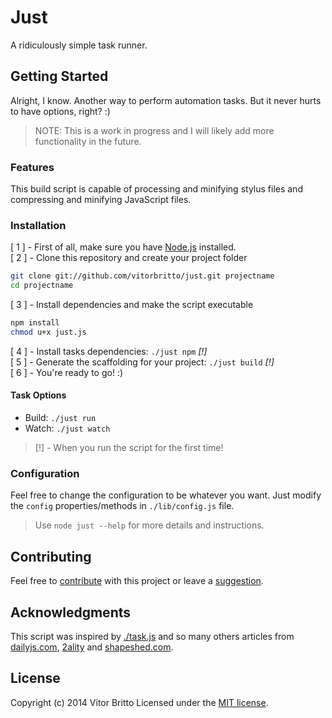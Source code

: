 # Just
A ridiculously simple task runner.

## Getting Started
Alright, I know. Another way to perform automation tasks. But it never hurts to have options, right? :)

> NOTE: This is a work in progress and I will likely add more functionality in the future.

### Features
This build script is capable of processing and minifying stylus files and compressing and minifying JavaScript files.

### Installation

[ 1 ] - First of all, make sure you have [Node.js](http://nodejs.org/) installed. <br/>
[ 2 ] - Clone this repository and create your project folder

```bash
git clone git://github.com/vitorbritto/just.git projectname
cd projectname
```

[ 3 ] - Install dependencies and make the script executable

```bash
npm install
chmod u+x just.js
```

[ 4 ] - Install tasks dependencies: `./just npm` *[!]* <br/>
[ 5 ] - Generate the scaffolding for your project: `./just build` *[!]* <br/>
[ 6 ] - You're ready to go! :)

#### Task Options

- Build: `./just run`
- Watch: `./just watch`

> [!] - When you run the script for the first time!

### Configuration
Feel free to change the configuration to be whatever you want. Just modify the `config` properties/methods in `./lib/config.js` file.

> Use `node just --help` for more details and instructions.

## Contributing
Feel free to [contribute](https://github.com/vitorbritto/just/pulls) with this project or leave a [suggestion](https://github.com/vitorbritto/just/issues).

## Acknowledgments
This script was inspired by [./task.js](https://gist.github.com/substack/8313379) and so many others articles from [dailyjs.com](dailyjs.com), [2ality](2ality.com) and [shapeshed.com](shapeshed.com).


## License
Copyright (c) 2014 Vitor Britto Licensed under the [MIT license](LICENSE).

